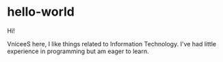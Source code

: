 # hello-world

Hi!

VniceeS here, I like things related to Information Technology.
I've had little experience in programming but am eager to learn.
